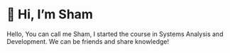 # 👋 Hi, I’m Sham
Hello,
You can call me Sham, I started the course in Systems Analysis and Development. We can be friends and share knowledge!



